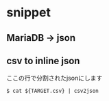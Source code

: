 # 


# snippet

## MariaDB -> json

## csv to inline json
ここの行で分割されたjsonにします
```console
$ cat ${TARGET.csv} | csv2json
```
